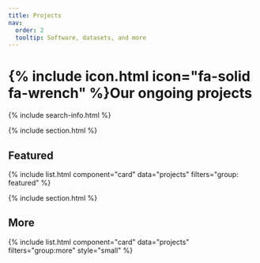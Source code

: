 ```yaml
---
title: Projects
nav:
  order: 2
  tooltip: Software, datasets, and more
---
```


# {% include icon.html icon="fa-solid fa-wrench" %}Our ongoing projects

{% include search-info.html %}

{% include section.html %}

## Featured

{% include list.html component="card" data="projects" filters="group: featured" %}

{% include section.html %}

## More

{% include list.html component="card" data="projects" filters="group:more" style="small" %}

